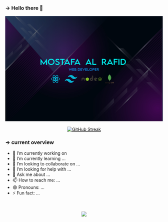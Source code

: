 ### -> Hello there 👋

<img src="https://raw.githubusercontent.com/Rafid46/Rafid46/main/cover%202.jpg">

<p align="center">
<a href="https://git.io/streak-stats"><img src="https://github-readme-streak-stats.herokuapp.com?user=Rafid46&theme=tokyonight&border_radius=5.8&card_width=469" alt="GitHub Streak" /></a>
</p>

### -> current overview

- 🔭 I’m currently working on
- 🌱 I’m currently learning ...
- 👯 I’m looking to collaborate on ...
- 🤔 I’m looking for help with ...
- 💬 Ask me about ...
- 📫 How to reach me: ...
- 😄 Pronouns: ...
- ⚡ Fun fact: ...
</br>
<p align="center">
  <a href="https://skillicons.dev">
    <img src="https://skillicons.dev/icons?i=react,tailwind,nodejs,mongo,html,js,css,express,firebase,git" />
  </a>
</p>

